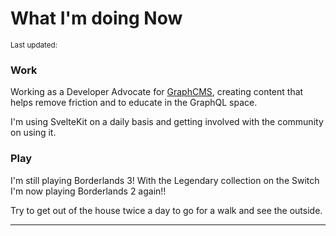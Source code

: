 <script>
  import DateUpdated from '$lib/components/date-updated.svelte'
  import Small from '$lib/components/small.svelte'
</script>

# What I'm doing Now

<Small>
  Last updated: <DateUpdated date="2021-08-14" small="true" />
</Small>

### Work

Working as a Developer Advocate for [GraphCMS], creating content that
helps remove friction and to educate in the GraphQL space.

I'm using SvelteKit on a daily basis and getting involved with the
community on using it.

### Play

I'm still playing Borderlands 3! With the Legendary collection on the
Switch I'm now playing Borderlands 2 again!!

Try to get out of the house twice a day to go for a walk and see the
outside.

---

[graphcms]: https://graphcms.com
